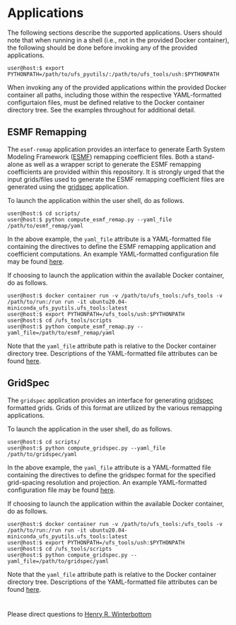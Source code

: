 # Applications

The following sections describe the supported applications. Users
should note that when running in a shell (i.e., not in the provided
Docker container), the following should be done before invoking any of
the provided applications.

~~~
user@host:$ export PYTHONPATH=/path/to/ufs_pyutils/:/path/to/ufs_tools/ush:$PYTHONPATH
~~~

When invoking any of the provided applications within the provided
Docker container all paths, including those within the respective
YAML-formatted configurtaion files, must be defined relative to the
Docker container directory tree. See the examples throughout for
additional detail.

## ESMF Remapping

The `esmf-remap` application provides an interface to generate Earth
System Modeling Framework ([ESMF](https://earthsystemmodeling.org/))
remapping coefficient files. Both a stand-alone as well as a wrapper
script to generate the ESMF remapping coefficients are provided within
this repository. It is strongly urged that the input grids/files used
to generate the ESMF remapping coefficient files are generated using
the [gridspec](#gridspec) application.

To launch the application within the user shell, do as follows.

~~~
user@host:$ cd scripts/
user@host:$ python compute_esmf_remap.py --yaml_file /path/to/esmf_remap/yaml
~~~

In the above example, the `yaml_file` attribute is a YAML-formatted
file containing the directives to define the ESMF remapping
application and coefficient computations. An example YAML-formatted
configuration file may be found
[here](./parm/esmf_remap/esmf_remap.yaml).

If choosing to launch the application within the available Docker
container, do as follows.

~~~
user@host:$ docker container run -v /path/to/ufs_tools:/ufs_tools -v /path/to/run:/run run -it ubuntu20.04-miniconda_ufs_pyutils.ufs_tools:latest
user@host:$ export PYTHONPATH=/ufs_tools/ush:$PYTHONPATH
user@host:$ cd /ufs_tools/scripts
user@host:$ python compute_esmf_remap.py --yaml_file=/path/to/esmf_remap/yaml
~~~

Note that the `yaml_file` attribute path is relative to the Docker
container directory tree. Descriptions of the YAML-formatted file
attributes can be found [here](parm/esmf_remap/README.md).

## GridSpec

The `gridspec` application provides an interface for generating
[gridspec](https://arxiv.org/pdf/1911.08638.pdf) formatted
grids. Grids of this format are utilized by the various remapping
applications.

To launch the application in the user shell, do as follows.

~~~
user@host:$ cd scripts/
user@host:$ python compute_gridspec.py --yaml_file /path/to/gridspec/yaml
~~~

In the above example, the `yaml_file` attribute is a YAML-formatted
file containing the directives to define the gridspec format for the
specified grid-spacing resolution and projection. An example
YAML-formatted configuration file may be found
[here](./parm/gridspec/gridspec.yaml).

If choosing to launch the application within the available Docker
container, do as follows.

~~~
user@host:$ docker container run -v /path/to/ufs_tools:/ufs_tools -v /path/to/run:/run run -it ubuntu20.04-miniconda_ufs_pyutils.ufs_tools:latest
user@host:$ export PYTHONPATH=/ufs_tools/ush:$PYTHONPATH
user@host:$ cd /ufs_tools/scripts
user@host:$ python compute_gridspec.py --yaml_file=/path/to/gridspec/yaml
~~~

Note that the `yaml_file` attribute path is relative to the Docker
container directory tree. Descriptions of the YAML-formatted file
attributes can be found [here](parm/gridspec/README.md).

#

Please direct questions to [Henry
R. Winterbottom](mailto:henry.winterbottom@noaa.gov?subject=[ufs_tools])